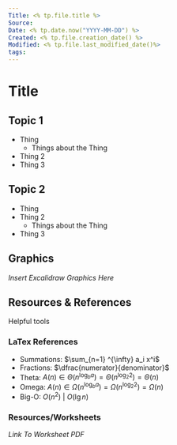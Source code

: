 ```yaml
---
Title: <% tp.file.title %>
Source: 
Date: <% tp.date.now("YYYY-MM-DD") %>
Created: <% tp.file.creation_date() %>
Modified: <% tp.file.last_modified_date()%>
tags:
---
```

# Title



## Topic 1

- Thing
	- Things about the Thing
- Thing 2
- Thing 3

## Topic 2

- Thing
- Thing 2
	 - Things about the Thing
- Thing 3

## Graphics

_Insert Excalidraw Graphics Here_

## Resources & References

Helpful tools 
### LaTex References

- Summations: $\sum_{n=1} ^{\infty} a_i x^i$
- Fractions: $\dfrac{numerator}{denominator}$
- Theta: $A(n) \in \Theta(n^{\log_b a}) = \Theta(n^{\log_2 2} ) = \Theta(n)$
- Omega: $A(n) \in \Omega(n^{\log_b a}) = \Omega(n^{\log_2 2} ) = \Omega(n)$
- Big-O: $O(n^2)$  | $O(\lg{n})$

### Resources/Worksheets

_Link To Worksheet PDF_
